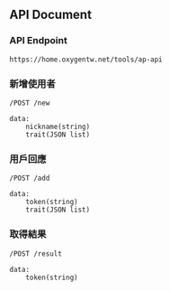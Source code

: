 ## API Document

### API Endpoint
``` https://home.oxygentw.net/tools/ap-api ```

### 新增使用者
```/POST /new```
```
data: 
    nickname(string)    
    trait(JSON list)
```

### 用戶回應
```/POST /add```
```
data: 
    token(string)    
    trait(JSON list)
```

### 取得結果
```/POST /result```
```
data: 
    token(string)    
```